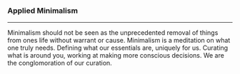 ### Applied Minimalism
-----------------------
Minimalism should not be seen as the unprecedented removal of things from ones life without warrant or cause. Minimalism is a meditation on what one truly needs. Defining what our essentials are, uniquely for us. Curating what is around you, working at making more conscious decisions. We are the conglomoration of our curation.
